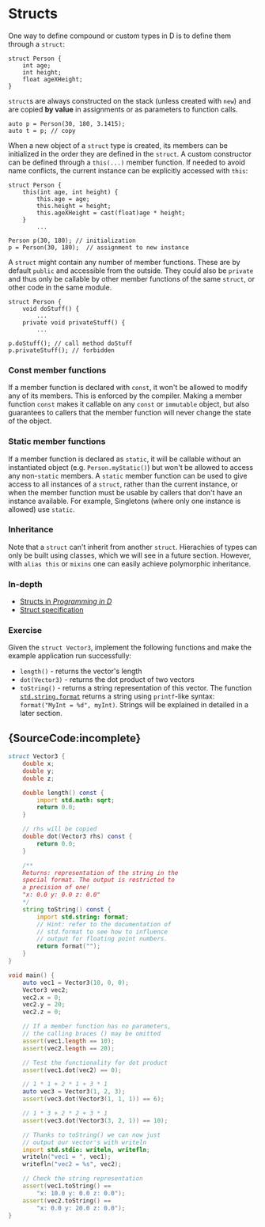 # Structs

One way to define compound or custom types in D is to
define them through a `struct`:

    struct Person {
        int age;
        int height;
        float ageXHeight;
    }

`struct`s are always constructed on the stack (unless created
with `new`) and are copied **by value** in assignments or
as parameters to function calls.

    auto p = Person(30, 180, 3.1415);
    auto t = p; // copy

When a new object of a `struct` type is created, its members can be initialized
in the order they are defined in the `struct`. A custom constructor can be defined through
a `this(...)` member function. If needed to avoid name conflicts, the current instance
can be explicitly accessed with `this`:

    struct Person {
        this(int age, int height) {
            this.age = age;
            this.height = height;
            this.ageXHeight = cast(float)age * height;
        }
            ...

    Person p(30, 180); // initialization
    p = Person(30, 180);  // assignment to new instance

A `struct` might contain any number of member functions. These
are by default `public` and accessible from the outside. They could
also be `private` and thus only be callable by other
member functions of the same `struct`, or other code in the same
module.

    struct Person {
        void doStuff() {
            ...
        private void privateStuff() {
            ...

    p.doStuff(); // call method doStuff
    p.privateStuff(); // forbidden

### Const member functions

If a member function is declared with `const`, it won't be allowed
to modify any of its members. This is enforced by the compiler.
Making a member function `const` makes it callable on any `const`
or `immutable` object, but also guarantees to callers that
the member function will never change the state of the object.

### Static member functions

If a member function is declared as `static`, it will be callable
without an instantiated object (e.g. `Person.myStatic()`) but
won't be allowed to access any non-`static` members.  A `static`
member function can be used to give access to all instances of a
`struct`, rather than the current instance, or when the
member function must be usable by callers that don't have an instance
available.  For example, Singletons (where only one instance is allowed)
use `static`.

### Inheritance

Note that a `struct` can't inherit from another `struct`.
Hierachies of types can only be built using classes,
which we will see in a future section.
However, with `alias this` or `mixins` one can easily achieve
polymorphic inheritance.

### In-depth

- [Structs in _Programming in D_](http://ddili.org/ders/d.en/struct.html)
- [Struct specification](https://dlang.org/spec/struct.html)

### Exercise

Given the `struct Vector3`, implement the following functions and make
the example application run successfully:

* `length()` - returns the vector's length
* `dot(Vector3)` - returns the dot product of two vectors
* `toString()` - returns a string representation of this vector.
  The function [`std.string.format`](https://dlang.org/phobos/std_format.html)
  returns a string using `printf`-like syntax:
  `format("MyInt = %d", myInt)`. Strings will be explained in detailed in a later
  section.

## {SourceCode:incomplete}

```d
struct Vector3 {
    double x;
    double y;
    double z;

    double length() const {
        import std.math: sqrt;
        return 0.0;
    }

    // rhs will be copied
    double dot(Vector3 rhs) const {
        return 0.0;
    }

    /**
    Returns: representation of the string in the
    special format. The output is restricted to
    a precision of one!
    "x: 0.0 y: 0.0 z: 0.0"
    */
    string toString() const {
        import std.string: format;
        // Hint: refer to the documentation of
        // std.format to see how to influence
        // output for floating point numbers.
        return format("");
    }
}

void main() {
    auto vec1 = Vector3(10, 0, 0);
    Vector3 vec2;
    vec2.x = 0;
    vec2.y = 20;
    vec2.z = 0;

    // If a member function has no parameters,
    // the calling braces () may be omitted
    assert(vec1.length == 10);
    assert(vec2.length == 20);

    // Test the functionality for dot product
    assert(vec1.dot(vec2) == 0);

    // 1 * 1 + 2 * 1 + 3 * 1
    auto vec3 = Vector3(1, 2, 3);
    assert(vec3.dot(Vector3(1, 1, 1)) == 6);

    // 1 * 3 + 2 * 2 + 3 * 1
    assert(vec3.dot(Vector3(3, 2, 1)) == 10);

    // Thanks to toString() we can now just
    // output our vector's with writeln
    import std.stdio: writeln, writefln;
    writeln("vec1 = ", vec1);
    writefln("vec2 = %s", vec2);

    // Check the string representation
    assert(vec1.toString() ==
        "x: 10.0 y: 0.0 z: 0.0");
    assert(vec2.toString() ==
        "x: 0.0 y: 20.0 z: 0.0");
}
```
